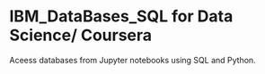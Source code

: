 # IBM_DataBases_SQL for Data Science/ Coursera
Aceess databases from Jupyter notebooks using SQL and Python.
